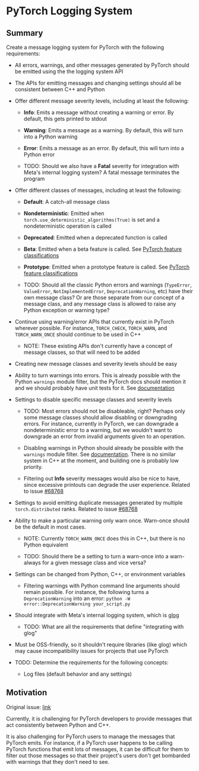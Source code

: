 # PyTorch Logging System

## **Summary**
Create a message logging system for PyTorch with the following requirements:

* All errors, warnings, and other messages generated by PyTorch should be
  emitted using the the logging system API

* The APIs for emitting messages and changing settings should all be consistent
  between C++ and Python

* Offer different message severity levels, including at least the following:

  - **Info**: Emits a message without creating a warning or error. By default,
    this gets printed to stdout

  - **Warning**: Emits a message as a warning. By default, this will turn into
    a Python warning

  - **Error**: Emits a message as an error. By default, this will turn into
    a Python error

  - TODO: Should we also have a **Fatal** severity for integration with
    Meta's internal logging system? A fatal message terminates the program

* Offer different classes of messages, including at least the following:

  - **Default**: A catch-all message class

  - **Nondeterministic**: Emitted when `torch.use_deterministic_algorithms(True)`
    is set and a nondeterministic operation is called

  - **Deprecated**: Emitted when a deprecated function is called

  - **Beta**: Emitted when a beta feature is called. See
    [PyTorch feature classifications](https://pytorch.org/blog/pytorch-feature-classification-changes/)

  - **Prototype**: Emitted when a prototype feature is called. See
    [PyTorch feature classifications](https://pytorch.org/blog/pytorch-feature-classification-changes/)

  - TODO: Should all the classic Python errors and warnings (`TypeError`,
    `ValueError`, `NotImplementedError`, `DeprecationWarning`, etc) have their
    own message class? Or are those separate from our concept of a message
    class, and any message class is allowed to raise any Python exception or
    warning type?

* Continue using warning/error APIs that currently exist in PyTorch wherever
  possible. For instance, `TORCH_CHECK`, `TORCH_WARN`, and `TORCH_WARN_ONCE`
  should continue to be used in C++

  - NOTE: These existing APIs don't currently have a concept of message classes,
    so that will need to be added

* Creating new message classes and severity levels should be easy

* Ability to turn warnings into errors. This is already possible with the
  Python `warnings` module filter, but the PyTorch docs should mention it and
  we should probably have unit tests for it.
  See [documentation](https://docs.python.org/3/library/warnings.html#the-warnings-filter)

* Settings to disable specific message classes and severity levels

  - TODO: Most errors should not be disableable, right? Perhaps only
    some message classes should allow disabling or downgrading errors. For
    instance, currently in PyTorch, we can downgrade a nondeterministic error
    to a warning, but we wouldn't want to downgrade an error from invalid
    arguments given to an operation.

  - Disabling warnings in Python should already be possible with the `warnings`
    module filter. See [documentation](https://docs.python.org/3/library/warnings.html#the-warnings-filter).
    There is no similar system in C++ at the moment, and building one is probably
    low priority.

  - Filtering out **Info** severity messages would also be nice to have, since
    excessive printouts can degrade the user experience. Related to
    issue [#68768](https://github.com/pytorch/pytorch/issues/68768)

* Settings to avoid emitting duplicate messages generated by multiple
  `torch.distributed` ranks. Related to issue
  [#68768](https://github.com/pytorch/pytorch/issues/68768)

* Ability to make a particular warning only warn once. Warn-once should be the
  default in most cases.

  - NOTE: Currently `TORCH_WARN_ONCE` does this in C++, but there is no Python
    equivalent

  - TODO: Should there be a setting to turn a warn-once into a warn-always for
    a given message class and vice versa?

* Settings can be changed from Python, C++, or environment variables

  - Filtering warnings with Python command line arguments should
    remain possible. For instance, the following turns a `DeprecationWarning`
    into an error: `python -W error::DeprecationWarning your_script.py`

* Should integrate with Meta's internal logging system, which is
  [glog](https://github.com/google/glog)

  - TODO: What are all the requirements that define "integrating with glog"

* Must be OSS-friendly, so it shouldn't require libraries (like glog) which may
  cause incompatibility issues for projects that use PyTorch

* TODO: Determine the requirements for the following concepts:

  - Log files (default behavior and any settings)


## **Motivation**
Original issue: [link](https://github.com/pytorch/pytorch/issues/72948)

Currently, it is challenging for PyTorch developers to provide messages that
act consistently between Python and C++.

It is also challenging for PyTorch users to manage the messages that PyTorch
emits. For instance, if a PyTorch user happens to be calling PyTorch functions
that emit lots of messages, it can be difficult for them to filter out those
messages so that their project's users don't get bombarded with warnings that
they don't need to see.
